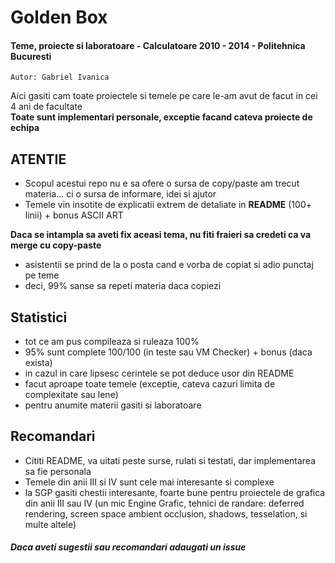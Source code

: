 Golden Box
===============

#### Teme, proiecte si laboratoare - Calculatoare 2010 - 2014 - Politehnica Bucuresti  

	Autor: Gabriel Ivanica

Aici gasiti cam toate proiectele si temele pe care le-am avut de facut in cei 4 ani de facultate  
**Toate sunt implementari personale, exceptie facand cateva proiecte de echipa**

## ATENTIE
+ Scopul acestui repo nu e sa ofere o sursa de copy/paste am trecut materia... ci o sursa de informare, idei si ajutor
+ Temele vin insotite de explicatii extrem de detaliate in **README** (100+ linii) + bonus ASCII ART

**Daca se intampla sa aveti fix aceasi tema, nu fiti fraieri sa credeti ca va merge cu copy-paste**
+ asistentii se prind de la o posta cand e vorba de copiat si adio punctaj pe teme
+ deci, 99% sanse sa repeti materia daca copiezi

## Statistici
+ tot ce am pus compileaza si ruleaza 100%
+ 95% sunt complete 100/100 (in teste sau VM Checker) + bonus (daca exista)
+ in cazul in care lipsesc cerintele se pot deduce usor din README
+ facut aproape toate temele (exceptie, cateva cazuri limita de complexitate sau lene)
+ pentru anumite materii gasiti si laboratoare

## Recomandari
+ Cititi README, va uitati peste surse, rulati si testati, dar implementarea sa fie personala
+ Temele din anii III si IV sunt cele mai interesante si complexe
+ la SGP gasiti chestii interesante, foarte bune pentru proiectele de grafica din anii III sau IV (un mic Engine Grafic, tehnici de randare: deferred rendering, screen space ambient occlusion, shadows, tesselation, si multe altele)


##### Daca aveti sugestii sau recomandari adaugati un *issue*
 

